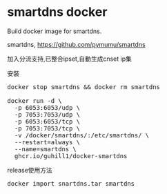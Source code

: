 # smartdns docker

Build docker image for smartdns.

smartdns,
https://github.com/pymumu/smartdns

加入分流支持,已整合ipset,自動生成cnset ip集

安裝
<pre>
docker stop smartdns && docker rm smartdns

docker run -d \
  -p 6053:6053/udp \
  -p 7053:7053/udp \
  -p 6053:6053/tcp \
  -p 7053:7053/tcp \
  -v /docker/smartdns/:/etc/smartdns/ \
  --restart=always \
  --name=smartdns \
  ghcr.io/guhill1/docker-smartdns
</pre>

release使用方法
<pre>
docker import snartdns.tar smartdns
</pre>

